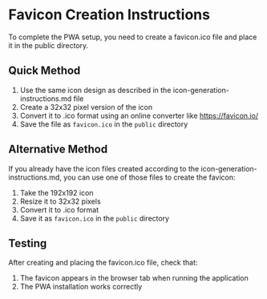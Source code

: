 # Favicon Creation Instructions

To complete the PWA setup, you need to create a favicon.ico file and place it in the public directory.

## Quick Method

1. Use the same icon design as described in the icon-generation-instructions.md file
2. Create a 32x32 pixel version of the icon
3. Convert it to .ico format using an online converter like https://favicon.io/
4. Save the file as `favicon.ico` in the `public` directory

## Alternative Method

If you already have the icon files created according to the icon-generation-instructions.md, you can use one of those files to create the favicon:

1. Take the 192x192 icon
2. Resize it to 32x32 pixels
3. Convert it to .ico format
4. Save it as `favicon.ico` in the `public` directory

## Testing

After creating and placing the favicon.ico file, check that:

1. The favicon appears in the browser tab when running the application
2. The PWA installation works correctly